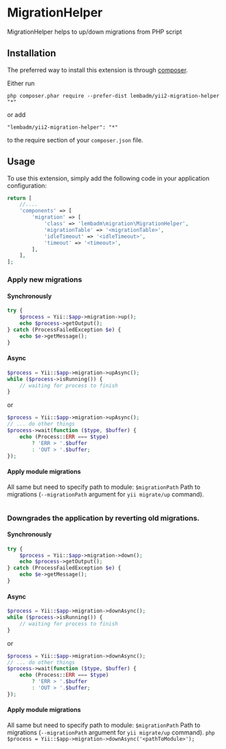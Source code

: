 # MigrationHelper
MigrationHelper helps to up/down migrations from PHP script

## Installation
The preferred way to install this extension is through [composer](http://getcomposer.org/download/).

Either run

```
php composer.phar require --prefer-dist lembadm/yii2-migration-helper "*"
```

or add

```
"lembadm/yii2-migration-helper": "*"
```

to the require section of your `composer.json` file.


## Usage
To use this extension,  simply add the following code in your application configuration:

```php
return [
    //....
    'components' => [
        'migration' => [
            'class' => 'lembadm\migration\MigrationHelper',
            'migrationTable' => '<migrationTable>',
            'idleTimeout' => '<idleTimeout>',
            'timeout' => '<timeout>',
        ],
    ],
];
```

### Apply new migrations
#### Synchronously
```php
try {
    $process = Yii::$app->migration->up();
    echo $process->getOutput();
} catch (ProcessFailedException $e) {
    echo $e->getMessage();
}
```

#### Async
```php
$process = Yii::$app->migration->upAsync();
while ($process->isRunning()) {
    // waiting for process to finish
}
```

or

```php
$process = Yii::$app->migration->upAsync();
// ... do other things
$process->wait(function ($type, $buffer) {
    echo (Process::ERR === $type)
        ? 'ERR > '.$buffer
        : 'OUT > '.$buffer;
});
```

#### Apply module migrations
All same but need to specify path to module:
`$migrationPath` Path to migrations (`--migrationPath` argument for `yii migrate/up` command).
```php $process = Yii::$app->migration->up('<pathToModule>');
```

### Downgrades the application by reverting old migrations.

#### Synchronously
```php
try {
    $process = Yii::$app->migration->down();
    echo $process->getOutput();
} catch (ProcessFailedException $e) {
    echo $e->getMessage();
}
```

#### Async
```php
$process = Yii::$app->migration->downAsync();
while ($process->isRunning()) {
    // waiting for process to finish
}
```

or

```php
$process = Yii::$app->migration->downAsync();
// ... do other things
$process->wait(function ($type, $buffer) {
    echo (Process::ERR === $type)
        ? 'ERR > '.$buffer
        : 'OUT > '.$buffer;
});
```

#### Apply module migrations
All same but need to specify path to module:
`$migrationPath` Path to migrations (`--migrationPath` argument for `yii migrate/up` command).
```php $process = Yii::$app->migration->downAsync('<pathToModule>'); ```